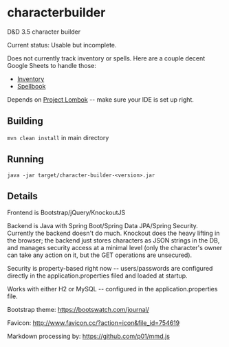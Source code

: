 # characterbuilder
D&amp;D 3.5 character builder

Current status: Usable but incomplete.

Does not currently track inventory or spells. Here are a couple decent Google Sheets to handle those:
* [Inventory](https://docs.google.com/spreadsheets/d/13cj5J9WkMtoF7wvzvhPnMszspzz3-C3z2QIF_peOC08/edit?usp=sharing)
* [Spellbook](https://docs.google.com/spreadsheets/d/1BvdzusxSUIrF-7zWAARoxoGsIKfveE4_ebWnCOc2XaI/edit?usp=sharing)

Depends on [Project Lombok](https://projectlombok.org/) -- make sure your IDE is set up right.

## Building
`mvn clean install` in main directory

## Running
`java -jar target/character-builder-<version>.jar`

## Details
Frontend is Bootstrap/jQuery/KnockoutJS

Backend is Java with Spring Boot/Spring Data JPA/Spring Security. Currently the backend doesn't do much. Knockout does the heavy lifting in the browser; the backend just stores characters as JSON strings in the DB, and manages security access at a minimal level (only the character's owner can take any action on it, but the GET operations are unsecured).

Security is property-based right now -- users/passwords are configured directly in the application.properties filed and loaded at startup.

Works with either H2 or MySQL -- configured in the application.properties file.

Bootstrap theme: https://bootswatch.com/journal/

Favicon: http://www.favicon.cc/?action=icon&file_id=754619

Markdown processing by: https://github.com/p01/mmd.js
